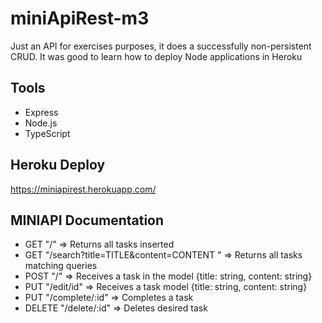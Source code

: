 # miniApiRest-m3


Just an API for exercises purposes, it does a successfully non-persistent CRUD. It was good to learn how to deploy Node applications in Heroku

## Tools
- Express
- Node.js
- TypeScript

## Heroku Deploy

https://miniapirest.herokuapp.com/

## MINIAPI Documentation

 - GET "/" => Returns all tasks inserted
 - GET "/search?title=TITLE&content=CONTENT " => Returns all tasks matching queries
 - POST "/" => Receives a task in the model {title: string, content: string}
 - PUT "/edit/id" => Receives a task model {title: string, content: string}
 - PUT "/complete/:id" => Completes a task
 - DELETE "/delete/:id" => Deletes desired task
 
 
